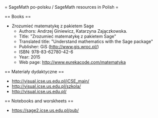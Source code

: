 = SageMath po-polsku / SageMath resources in Polish =

== Books ==

  * Zrozumieć matematykę z pakietem Sage
    * Authors: Andrzej Giniewicz, Katarzyna Zajączkowska.
    * Title: "Zrozumieć matematykę z pakietem Sage"
    * Translated title: "Understand mathematics with the Sage package"
    * Publisher: GiS (http://www.gis.wroc.pl/)
    * ISBN: 978-83-62780-42-6
    * Year: 2015
    * Web page: http://www.eurekacode.com/matematyka

== Materiały dydaktyczne ==

  * http://visual.icse.us.edu.pl/iCSE_main/
  * http://visual.icse.us.edu.pl/szkola/
  * http://visual.icse.us.edu.pl/

== Notebooks and worskheets ==

  * https://sage2.icse.us.edu.pl/pub/
